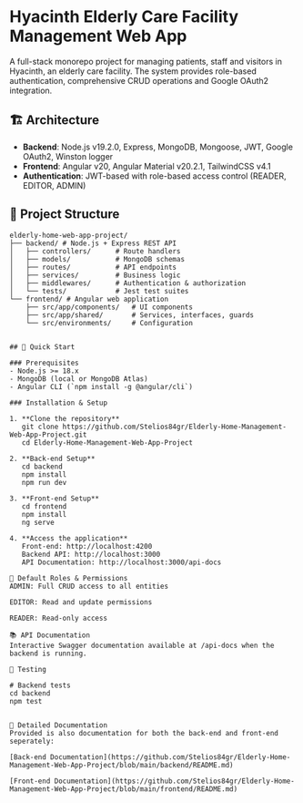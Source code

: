 # Hyacinth Elderly Care Facility Management Web App

A full-stack monorepo project for managing patients, staff and visitors in Hyacinth, an elderly care facility. The system provides role-based authentication, comprehensive CRUD operations and Google OAuth2 integration.


## 🏗️ Architecture

- **Backend**: Node.js v19.2.0, Express, MongoDB, Mongoose, JWT, Google OAuth2, Winston logger
- **Frontend**: Angular v20, Angular Material v20.2.1, TailwindCSS v4.1
- **Authentication**: JWT-based with role-based access control (READER, EDITOR, ADMIN)


## 📁 Project Structure
```text
elderly-home-web-app-project/
├── backend/ # Node.js + Express REST API
│   ├── controllers/      # Route handlers
│   ├── models/           # MongoDB schemas
│   ├── routes/           # API endpoints
│   ├── services/         # Business logic
│   ├── middlewares/      # Authentication & authorization
│   └── tests/            # Jest test suites
└── frontend/ # Angular web application
    ├── src/app/components/   # UI components
    ├── src/app/shared/       # Services, interfaces, guards
    └── src/environments/     # Configuration


## 🚀 Quick Start

### Prerequisites
- Node.js >= 18.x
- MongoDB (local or MongoDB Atlas)
- Angular CLI (`npm install -g @angular/cli`)

### Installation & Setup

1. **Clone the repository**
   git clone https://github.com/Stelios84gr/Elderly-Home-Management-Web-App-Project.git
   cd Elderly-Home-Management-Web-App-Project

2. **Back-end Setup**
   cd backend
   npm install
   npm run dev

3. **Front-end Setup**
   cd frontend
   npm install
   ng serve

4. **Access the application**
   Front-end: http://localhost:4200
   Backend API: http://localhost:3000
   API Documentation: http://localhost:3000/api-docs

👥 Default Roles & Permissions
ADMIN: Full CRUD access to all entities

EDITOR: Read and update permissions

READER: Read-only access

📚 API Documentation
Interactive Swagger documentation available at /api-docs when the backend is running.

🧪 Testing

# Backend tests
cd backend
npm test


📖 Detailed Documentation
Provided is also documentation for both the back-end and front-end seperately:

[Back-end Documentation](https://github.com/Stelios84gr/Elderly-Home-Management-Web-App-Project/blob/main/backend/README.md)

[Front-end Documentation](https://github.com/Stelios84gr/Elderly-Home-Management-Web-App-Project/blob/main/frontend/README.md)